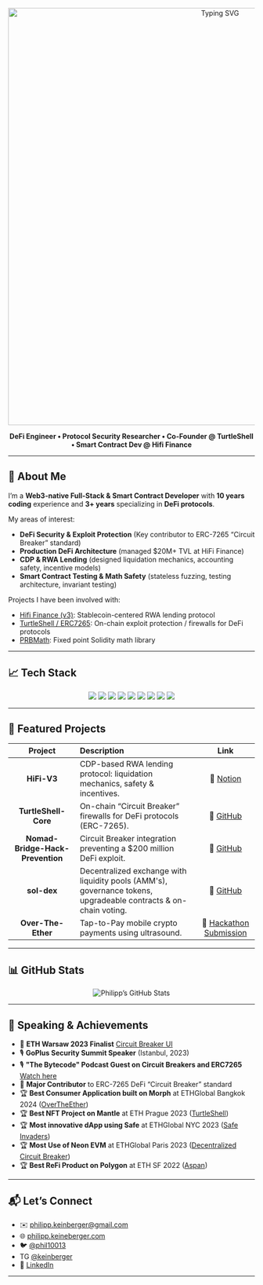 
<!-- Banner & Animated Title -->
<p align="center">
  <div align="center">
  <a href="https://github.com/DenverCoder1/readme-typing-svg">
    <img 
      src="https://readme-typing-svg.herokuapp.com?font=Fira%20Code&weight=600&size=20&pause=1000&color=61DAFB&center=true&vCenter=true&lines=Hi%2C+I%E2%80%99m+Philipp+Keinberger!;Smart+Contract+Developer;+%40+Hifi+Finance" 
      alt="Typing SVG"
      width="850"
    />
  </a>
</div>
</p>
<!-- Banner & Subtitle -->
<p align="center" style="margin-top: 0;">
  <strong>DeFi Engineer • Protocol Security Researcher • Co-Founder @ TurtleShell • Smart Contract Dev @ Hifi Finance</strong>
</p>


---

## 🚀 About Me

I’m a **Web3-native Full-Stack & Smart Contract Developer** with **10 years coding** experience and **3+ years** specializing in **DeFi protocols**.

My areas of interest:

- **DeFi Security & Exploit Protection** (Key contributor to ERC-7265 “Circuit Breaker” standard)
- **Production DeFi Architecture** (managed $20M+ TVL at HiFi Finance)
- **CDP & RWA Lending** (designed liquidation mechanics, accounting safety, incentive models)
- **Smart Contract Testing & Math Safety** (stateless fuzzing, testing architecture, invariant testing)

Projects I have been involved with:
- [Hifi Finance (v3)](https://hifi.finance/Hifi-v3-Whitepaper.pdf): Stablecoin-centered RWA lending protocol
- [TurtleShell / ERC7265](https://github.com/ikigai-labs-xyz/turtleshell-core): On-chain exploit protection / firewalls for DeFi protocols
- [PRBMath](https://github.com/PaulRBerg/prb-math): Fixed point Solidity math library

---

## 📈 Tech Stack

<div align="center">

<!-- Solidity & Security -->
<img src="https://img.shields.io/badge/Solidity-363636?style=for-the-badge&logo=solidity&logoColor=white" />
<img src="https://img.shields.io/badge/Foundry-FDAE1D?style=for-the-badge&logo=foundry&logoColor=black" />
<img src="https://img.shields.io/badge/Echidna-FF0000?style=for-the-badge&logo=echidna&logoColor=white" />

<!-- Web3 & Backend -->
<img src="https://img.shields.io/badge/TypeScript-3178C6?style=for-the-badge&logo=typescript&logoColor=white" />
<img src="https://img.shields.io/badge/Node.js-339933?style=for-the-badge&logo=node.js&logoColor=white" />
<img src="https://img.shields.io/badge/Go-00ADD8?style=for-the-badge&logo=go&logoColor=white" />

<!-- Frontend & APIs -->
<img src="https://img.shields.io/badge/React-20232A?style=for-the-badge&logo=react&logoColor=61DAFB" />
<img src="https://img.shields.io/badge/Next.js-000000?style=for-the-badge&logo=next.js&logoColor=white" />
<img src="https://img.shields.io/badge/GraphQL-E10098?style=for-the-badge&logo=graphql&logoColor=white" />

</div>


---

## 📌 Featured Projects

| Project | Description | Link |
| :-----: | :---------- | :--: |
| **HiFi-V3** | CDP-based RWA lending protocol: liquidation mechanics, safety & incentives. | 🔗 [Notion](https://www.notion.so/New-CDP-protocol-Hifi-v3-2054cdd7ec4580e48037c9d2077e3163) |
| **TurtleShell-Core** | On-chain “Circuit Breaker” firewalls for DeFi protocols (ERC-7265). | 🔗 [GitHub](https://github.com/ikigai-labs-xyz/turtleshell-core) |
| **Nomad-Bridge-Hack-Prevention** | Circuit Breaker integration preventing a $200 million DeFi exploit. | 🔗 [GitHub](https://github.com/Keinberger/circuit-breaker-workshop) |
| **sol-dex** | Decentralized exchange with liquidity pools (AMM's), governance tokens, upgradeable contracts & on-chain voting. | 🔗 [GitHub](https://github.com/keinberger/sol-dex) |
| **Over-The-Ether** | Tap-to-Pay mobile crypto payments using ultrasound. | 🔗 [Hackathon Submission](https://ethglobal.com/showcase/overtheether-cqxse) |

---

## 📊 GitHub Stats

<p align="center">
  <img src="https://github-readme-stats.vercel.app/api?username=keinberger&show_icons=true&theme=radical&count_private=true" alt="Philipp’s GitHub Stats" />
</p>

---

## 🎤 Speaking & Achievements

- 🥈 **ETH Warsaw 2023 Finalist** [Circuit Breaker UI](https://devpost.com/software/circuit-breaker-ui)
- 🎙️ **GoPlus Security Summit Speaker** (Istanbul, 2023)  
- 🎙️ **"The Bytecode" Podcast Guest on Circuit Breakers and ERC7265** [Watch here](https://www.youtube.com/watch?v=sSUIjQif4Ws)
- 📜 **Major Contributor** to ERC-7265 DeFi “Circuit Breaker” standard
- 🏆 **Best Consumer Application built on Morph** at ETHGlobal Bangkok 2024 ([OverTheEther](https://ethglobal.com/showcase/overtheether-cqxse))
- 🏆 **Best NFT Project on Mantle** at ETH Prague 2023 ([TurtleShell](https://devfolio.co/projects/turtleshell-efef))
- 🏆 **Most innovative dApp using Safe** at ETHGlobal NYC 2023 ([Safe Invaders](https://ethglobal.com/showcase/safe-invaders-coyao))
- 🏆 **Most Use of Neon EVM** at ETHGlobal Paris 2023 ([Decentralized Circuit Breaker](https://ethglobal.com/showcase/decentralized-circuit-breaker-96q8q))
- 🏆 **Best ReFi Product on Polygon** at ETH SF 2022 ([Aspan](https://ethglobal.com/showcase/aspan-45uv1))

---

## 📬 Let’s Connect

- ✉️ philipp.keinberger@gmail.com  
- 🌐 [philipp.keineberger.com](https://philippkeineberger.com)  
- 🐦 [@phil10013](https://twitter.com/phil10013)
- TG [@keinberger](https://t.me/keinberger)
- 💼 [LinkedIn](https://www.linkedin.com/in/philipp-keinberger/)  

---

